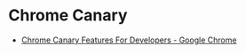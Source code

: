 # Chrome Canary

- [Chrome Canary Features For Developers - Google Chrome](https://www.google.com/chrome/canary/)
